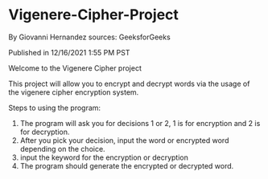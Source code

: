 # Vigenere-Cipher-Project
By Giovanni Hernandez
sources:
GeeksforGeeks

Published in 12/16/2021 1:55 PM PST

Welcome to the Vigenere Cipher project

This project will allow you to encrypt and decrypt words via the usage of
the vigenere cipher encryption system.

Steps to using the program:
  1. The program will ask you for decisions 1 or 2, 1 is for encryption and 2 is for decryption.
  2. After you pick your decision, input the word or encrypted word depending on the choice.
  3. input the keyword for the encryption or decryption
  4. The program should generate the encrypted or decrypted word.

